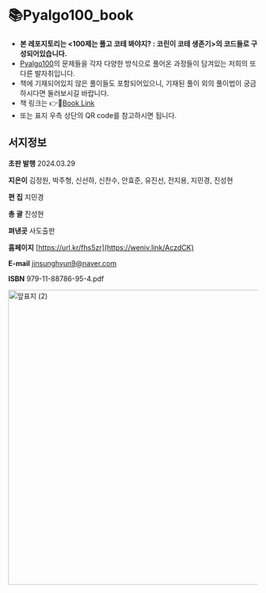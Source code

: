 # 📚Pyalgo100_book
- **본 레포지토리는 <100제는 풀고 코테 봐야지? : 코린이 코테 생존기>의 코드들로 구성되어있습니다.**
- [Pyalgo100](https://100.pyalgo.co.kr/)의 문제들을 각자 다양한 방식으로 풀어온 과정들이 담겨있는 저희의 또다른 발자취입니다.  
- 책에 기재되어있지 않은 풀이들도 포함되어있으니, 기재된 풀이 외의 풀이법이 궁금하시다면 둘러보시길 바랍니다.
- 책 링크는 👉📘[Book Link](https://axiomatic-berry-47a.notion.site/100-22080c34f08f47abbd426a228a79ddc5)
- 또는 표지 우측 상단의 QR code를 참고하시면 됩니다.

## 서지정보

  **초판 발행**  2024.03.29

  **지은이**  김정원, 박주형, 신선하, 신찬수, 안효준, 유진선, 전지용, 지민경, 진성현

  **편 집**  지민경

  **총 괄**  진성현

  **펴낸곳**  사도출판


  **홈페이지**  [](https://www.notion.so/100-22080c34f08f47abbd426a228a79ddc5?pvs=21)[https://url.kr/fhs5zr](https://weniv.link/AczdCK)

  **E-mail**  jinsunghyun9@naver.com

  **ISBN**  979-11-88786-95-4.pdf
  
  <img width="596" alt="앞표지 (2)" src="https://github.com/Pyalgo100/Pyalgo100_book/assets/128216954/6b469896-d9d8-4ae2-9776-2f87c9a39e08">
